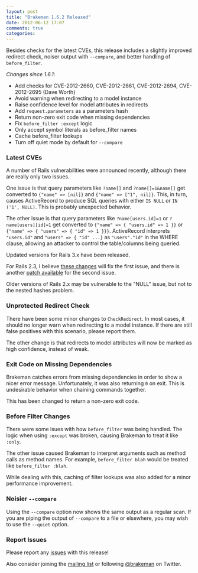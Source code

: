 ```yaml
---
layout: post
title: "Brakeman 1.6.2 Released"
date: 2012-06-12 17:07
comments: true
categories: 
---
```


Besides checks for the latest CVEs, this release includes a slightly improved redirect check, noiser output with `--compare`, and better handling of `before_filter`.

_Changes since 1.6.1_:

 * Add checks for CVE-2012-2660, CVE-2012-2661, CVE-2012-2694, CVE-2012-2695 (Dave Worth)
 * Avoid warning when redirecting to a model instance
 * Raise confidence level for model attributes in redirects
 * Add `request.parameters` as a parameters hash
 * Return non-zero exit code when missing dependencies
 * Fix `before_filter :except` logic
 * Only accept symbol literals as before_filter names
 * Cache before_filter lookups
 * Turn off quiet mode by default for `--compare`

### Latest CVEs

A number of Rails vulnerabilities were announced recently, although there are really only two issues.

One issue is that query parameters like `?name[]` and `?name[]=1&name[]` get converted to `{"name" => [nil]}` and `{"name" => ["1", nil]}`. This, in turn, causes ActiveRecord to produce SQL queries with either `IS NULL` or `IN ('1', NULL)`. This is probably unexpected behavior.

The other issue is that query parameters like `?name[users.id]=1` or `?name[users][id]=1` get converted to `{"name" => { "users.id" => 1 }}` or `{"name" => { "users" => { "id" => 1 }}}`. ActiveRecord interprets `"users.id"` and `"users" => { "id" ...}` as `"users"."id"` in the WHERE clause, allowing an attacker to control the table/columns being queried. 

Updated versions for Rails 3.x have been released.

For Rails 2.3, I believe [these changes](https://github.com/presidentbeef/rails/pull/1/files) will fix the first issue, and there is another [patch available](https://rubyonrails-security.googlegroups.com/attach/aee3413fb038bf56/2-3-sql-injection.patch?view=1&part=3) for the second issue.

Older versions of Rails 2.x may be vulnerable to the "NULL" issue, but not to the nested hashes problem.

### Unprotected Redirect Check

There have been some minor changes to `CheckRedirect`. In most cases, it should no longer warn when redirecting to a model instance. If there are still false positives with this scenario, please report them.

The other change is that redirects to model attributes will now be marked as high confidence, instead of weak.

### Exit Code on Missing Dependencies

Brakeman catches errors from missing dependencies in order to show a nicer error message. Unfortunately, it was also returning `0` on exit. This is undesirable behavior when chaining commands together.

This has been changed to return a non-zero exit code.

### Before Filter Changes

There were some isues with how `before_filter` was being handled. The logic when using `:except` was broken, causing Brakeman to treat it like `:only`.

The other issue caused Brakeman to interpret arguments such as method calls as method names. For example, `before_filter blah` would be treated like `before_filter :blah`.

While dealing with this, caching of filter lookups was also added for a minor performance improvement.

### Noisier `--compare`

Using the `--compare` option now shows the same output as a regular scan. If you are piping the output of `--compare` to a file or elsewhere, you may wish to use the `--quiet` option.

### Report Issues

Please report any [issues](https://github.com/presidentbeef/brakeman/issues) with this release!

Also consider joining the [mailing list](http://brakemanscanner.org/contact/) or following [@brakeman](https://twitter.com/brakeman) on Twitter. 
